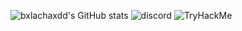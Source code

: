 ![bxlachaxdd's GitHub stats](https://github-readme-stats.vercel.app/api?username=bxlachaxdd&show_icons=true&theme=radical)
![discord](https://discord.c99.nl/widget/theme-1/780489902084456469.png)
<img src="https://tryhackme-badges.s3.amazonaws.com/dexit.png" alt="TryHackMe">
